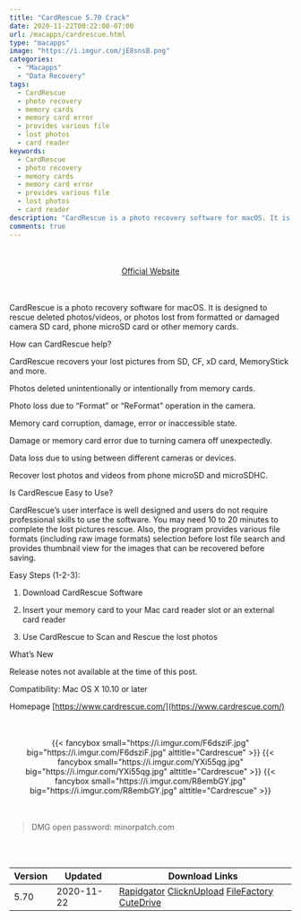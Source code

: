 ```yaml
---
title: "CardRescue 5.70 Crack"
date: 2020-11-22T00:22:08-07:00
url: /macapps/cardrescue.html
type: "macapps"
image: "https://i.imgur.com/jE8snsB.png"
categories:
  - "Macapps"
  - "Data Recovery"
tags:
  - CardRescue
  - photo recovery
  - memory cards
  - memory card error
  - provides various file
  - lost photos
  - card reader
keywords:
  - CardRescue
  - photo recovery
  - memory cards
  - memory card error
  - provides various file
  - lost photos
  - card reader
description: "CardRescue is a photo recovery software for macOS. It is designed to rescue deleted photos/videos, or photos lost from formatted or damaged camera SD card, phone microSD card or other memory cards"
comments: true
---
```


<br/>
<br/>
<center>
<a href="https://www.cardrescue.com/" target="blank"><div class="border border-blue-500 rounded-lg transition duration-500 
    ease-in-out w-48 text-lg text-blue-500 text-center hover:bg-blue-500 hover:text-white">
  Official Website 
</div></a>
</center>
<br/>
<br/>

CardRescue is a photo recovery software for macOS. It is designed to rescue deleted photos/videos, or photos lost from formatted or damaged camera SD card, phone microSD card or other memory cards.

How can CardRescue help?

CardRescue recovers your lost pictures from SD, CF, xD card, MemoryStick and more.

Photos deleted unintentionally or intentionally from memory cards.

Photo loss due to “Format” or “ReFormat” operation in the camera.

Memory card corruption, damage, error or inaccessible state.

Damage or memory card error due to turning camera off unexpectedly.

Data loss due to using between different cameras or devices.

Recover lost photos and videos from phone microSD and microSDHC.

Is CardRescue Easy to Use?

CardRescue’s user interface is well designed and users do not require professional skills to use the software. You may need 10 to 20 minutes to complete the lost pictures rescue. Also, the program provides various file formats (including raw image formats) selection before lost file search and provides thumbnail view for the images that can be recovered before saving.



Easy Steps (1-2-3):

1. Download CardRescue Software

2. Insert your memory card to your Mac card reader slot or an external card reader

3. Use CardRescue to Scan and Rescue the lost photos


What’s New

Release notes not available at the time of this post.

Compatibility: Mac OS X 10.10 or later

Homepage [https://www.cardrescue.com/](https://www.cardrescue.com/)

<script async src="https://pagead2.googlesyndication.com/pagead/js/adsbygoogle.js"></script>
<ins class="adsbygoogle"
     style="display:block; text-align:center;"
     data-ad-layout="in-article"
     data-ad-format="fluid"
     data-ad-client="ca-pub-8746275014476192"
     data-ad-slot="5144997159"></ins>
<script>
     (adsbygoogle = window.adsbygoogle || []).push({});
</script>
<br/>
<br/>


<center>
<div class="w-full grid grid-cols-3 flex gap-2">
{{< fancybox small="https://i.imgur.com/F6dsziF.jpg" big="https://i.imgur.com/F6dsziF.jpg" alttitle="Cardrescue" >}}
{{< fancybox small="https://i.imgur.com/YXi55qg.jpg" big="https://i.imgur.com/YXi55qg.jpg" alttitle="Cardrescue" >}}
{{< fancybox small="https://i.imgur.com/R8embGY.jpg" big="https://i.imgur.com/R8embGY.jpg" alttitle="Cardrescue" >}}
</div>
</center>

<br/>
<br/>


> DMG open password: minorpatch.com

<br/>
<br/>
<div id="history_version" class="history_version">

| Version | Updated | Download Links |
| ---- | ---- | ---- |
| 5.70 | 2020-11-22 | [Rapidgator](https://ouo.io/WD71lyr)   [ClicknUpload](https://ouo.io/cCG33O)   [FileFactory](https://ouo.io/kCz85K)   [CuteDrive](https://ouo.io/C3t3Ez1) |

</div>
